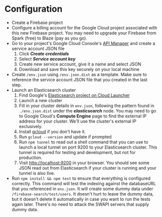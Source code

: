 # Configuration

- Create a Firebase project
- Configure a billing account for the Google Cloud project associated with this new Firebase project. You may need to upgrade your Firebase from Spark (free) to Blaze (pay as you go).
- Go to your project's Google Cloud Console's [API Manager](https://console.cloud.google.com/apis/credentials) and create a service account JSON file
  1. Click ***Create credentials***
  2. Select ***Service account key***
  3. Create new service account, give it a name and select JSON
  4. Download and save this key securely on your local machine
- Create ```/env.json``` using ```/env.json.dist``` as a template. Make sure to reference the service account JSON file that you created in the last step.
- Launch an Elasticsearch cluster
  1. Find Google's [Elasticsearch project on Cloud Launcher](https://console.cloud.google.com/launcher/details/click-to-deploy-images/elasticsearch?q=elasticsearch&project=firebase-search)
  2. Launch a new cluster
  4. Fill in your cluster details in ```env.json```, following the pattern found in ```./env.json.dist``` under the ***elasticsearch*** node. You may need to go to Google Cloud's **Compute Engine** page to find the external IP address for your cluster. We'll use the cluster's external IP exclusively. 
  5. Install [gcloud](https://cloud.google.com/sdk/) if you don't have it.
  6. Run ```gcloud --version``` and update if prompted
  6. Run ```npm tunnel``` to read out a shell command that you can use to launch a local tunnel on port 9200 to your Elasticsearch cluster. This tunnel is required for testing and development, but not for production.
  7. Visit [http://localhost:9200](http://localhost:9200) in your browser. You should see some JSON read out from Elasticsearch if your cluster is running and your tunnel is also live.
- Run ```npm install && npm test``` to ensure that everything is configured correctly. This command will test the indexing against the databaseURL that you referenced in ```env.json```. It will create some dummy data under ```/firebase-search/test/users```. It doesn't hurt to leave the dummy data, but it doesn't delete it automatically in case you want to run the tests again later. There's no need to attack the SWAPI servers that supply dummy data.   